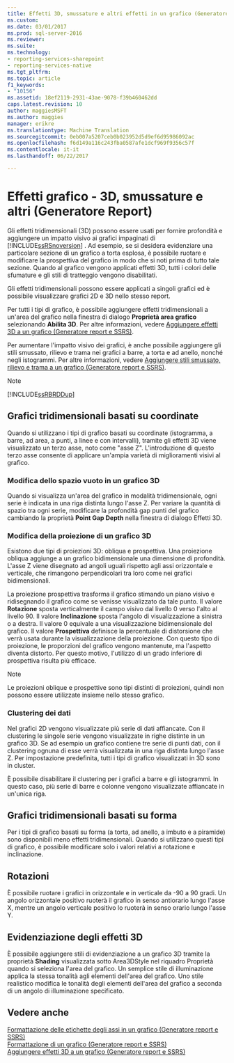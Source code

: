 ```yaml
---
title: Effetti 3D, smussature e altri effetti in un grafico (Generatore Report e SSRS) | Documenti Microsoft
ms.custom: 
ms.date: 03/01/2017
ms.prod: sql-server-2016
ms.reviewer: 
ms.suite: 
ms.technology:
- reporting-services-sharepoint
- reporting-services-native
ms.tgt_pltfrm: 
ms.topic: article
f1_keywords:
- "10156"
ms.assetid: 18ef2119-2931-43ae-9078-f39b460462dd
caps.latest.revision: 10
author: maggiesMSFT
ms.author: maggies
manager: erikre
ms.translationtype: Machine Translation
ms.sourcegitcommit: 0eb007a5207ceb0b023952d5d9ef6d95986092ac
ms.openlocfilehash: f6d149a116c243fba0587afe1dcf969f9356c57f
ms.contentlocale: it-it
ms.lasthandoff: 06/22/2017

---
```

# <a name="chart-effects---3d-bevel-and-other-report-builder"></a>Effetti grafico - 3D, smussature e altri (Generatore Report)
  Gli effetti tridimensionali (3D) possono essere usati per fornire profondità e aggiungere un impatto visivo ai grafici impaginati di [!INCLUDE[ssRSnoversion](../../includes/ssrsnoversion-md.md)] . Ad esempio, se si desidera evidenziare una particolare sezione di un grafico a torta esplosa, è possibile ruotare e modificare la prospettiva del grafico in modo che si noti prima di tutto tale sezione. Quando al grafico vengono applicati effetti 3D, tutti i colori delle sfumature e gli stili di tratteggio vengono disabilitati.  
  
 Gli effetti tridimensionali possono essere applicati a singoli grafici ed è possibile visualizzare grafici 2D e 3D nello stesso report.  
  
 Per tutti i tipi di grafico, è possibile aggiungere effetti tridimensionali a un'area del grafico nella finestra di dialogo **Proprietà area grafico** selezionando **Abilita 3D**. Per altre informazioni, vedere [Aggiungere effetti 3D a un grafico &#40;Generatore report e SSRS&#41;](../../reporting-services/report-design/chart-effects-add-3d-effects-report-builder.md).  
  
 Per aumentare l'impatto visivo dei grafici, è anche possibile aggiungere gli stili smussato, rilievo e trama nei grafici a barre, a torta e ad anello, nonché negli istogrammi. Per altre informazioni, vedere [Aggiungere stili smussato, rilievo e trama a un grafico &#40;Generatore report e SSRS&#41;](../../reporting-services/report-design/chart-effects-add-bevel-emboss-or-texture-report-builder.md).  
  
> [!NOTE]  
>  [!INCLUDE[ssRBRDDup](../../includes/ssrbrddup-md.md)]  
  
## <a name="coordinate-based-three-dimensional-charts"></a>Grafici tridimensionali basati su coordinate  
 Quando si utilizzano i tipi di grafico basati su coordinate (istogramma, a barre, ad area, a punti, a linee e con intervalli), tramite gli effetti 3D viene visualizzato un terzo asse, noto come "asse Z". L'introduzione di questo terzo asse consente di applicare un'ampia varietà di miglioramenti visivi al grafico.  
  
### <a name="changing-the-white-space-in-a-3d-chart"></a>Modifica dello spazio vuoto in un grafico 3D  
 Quando si visualizza un'area del grafico in modalità tridimensionale, ogni serie è indicata in una riga distinta lungo l'asse Z. Per variare la quantità di spazio tra ogni serie, modificare la profondità gap punti del grafico cambiando la proprietà **Point Gap Depth** nella finestra di dialogo Effetti 3D.  
  
### <a name="changing-the-projection-of-a-3d-chart"></a>Modifica della proiezione di un grafico 3D  
 Esistono due tipi di proiezioni 3D: obliqua e prospettiva. Una proiezione obliqua aggiunge a un grafico bidimensionale una dimensione di profondità. L'asse Z viene disegnato ad angoli uguali rispetto agli assi orizzontale e verticale, che rimangono perpendicolari tra loro come nei grafici bidimensionali.  
  
 La proiezione prospettiva trasforma il grafico stimando un piano visivo e ridisegnando il grafico come se venisse visualizzato da tale punto. Il valore **Rotazione** sposta verticalmente il campo visivo dal livello 0 verso l'alto al livello 90. Il valore **Inclinazione** sposta l'angolo di visualizzazione a sinistra o a destra. Il valore 0 equivale a una visualizzazione bidimensionale del grafico. Il valore **Prospettiva** definisce la percentuale di distorsione che verrà usata durante la visualizzazione della proiezione. Con questo tipo di proiezione, le proporzioni del grafico vengono mantenute, ma l'aspetto diventa distorto. Per questo motivo, l'utilizzo di un grado inferiore di prospettiva risulta più efficace.  
  
> [!NOTE]  
>  Le proiezioni oblique e prospettive sono tipi distinti di proiezioni, quindi non possono essere utilizzate insieme nello stesso grafico.  
  
### <a name="clustering-data"></a>Clustering dei dati  
 Nel grafici 2D vengono visualizzate più serie di dati affiancate. Con il clustering le singole serie vengono visualizzate in righe distinte in un grafico 3D. Se ad esempio un grafico contiene tre serie di punti dati, con il clustering ognuna di esse verrà visualizzata in una riga distinta lungo l'asse Z. Per impostazione predefinita, tutti i tipi di grafico visualizzati in 3D sono in cluster.  
  
 È possibile disabilitare il clustering per i grafici a barre e gli istogrammi. In questo caso, più serie di barre e colonne vengono visualizzate affiancate in un'unica riga.  
  
## <a name="shape-based-three-dimensional-charts"></a>Grafici tridimensionali basati su forma  
 Per i tipi di grafico basati su forma (a torta, ad anello, a imbuto e a piramide) sono disponibili meno effetti tridimensionali. Quando si utilizzano questi tipi di grafico, è possibile modificare solo i valori relativi a rotazione e inclinazione.  
  
## <a name="rotations"></a>Rotazioni  
 È possibile ruotare i grafici in orizzontale e in verticale da -90 a 90 gradi. Un angolo orizzontale positivo ruoterà il grafico in senso antiorario lungo l'asse X, mentre un angolo verticale positivo lo ruoterà in senso orario lungo l'asse Y.  
  
## <a name="highlighting-3d-effects"></a>Evidenziazione degli effetti 3D  
 È possibile aggiungere stili di evidenziazione a un grafico 3D tramite la proprietà **Shading** visualizzata sotto Area3DStyle nel riquadro Proprietà quando si seleziona l'area del grafico. Un semplice stile di illuminazione applica la stessa tonalità agli elementi dell'area del grafico. Uno stile realistico modifica le tonalità degli elementi dell'area del grafico a seconda di un angolo di illuminazione specificato.  
  
## <a name="see-also"></a>Vedere anche  
 [Formattazione delle etichette degli assi in un grafico &#40;Generatore report e SSRS&#41;](../../reporting-services/report-design/formatting-axis-labels-on-a-chart-report-builder-and-ssrs.md)   
 [Formattazione di un grafico &#40;Generatore report e SSRS&#41;](../../reporting-services/report-design/formatting-a-chart-report-builder-and-ssrs.md)   
 [Aggiungere effetti 3D a un grafico &#40;Generatore report e SSRS&#41;](../../reporting-services/report-design/chart-effects-add-3d-effects-report-builder.md)  
  
  
